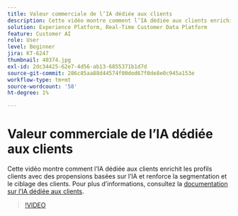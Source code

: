 ```yaml
---
title: Valeur commerciale de l’IA dédiée aux clients
description: Cette vidéo montre comment l’IA dédiée aux clients enrichit les profils clients avec des propensions basées sur l’IA et renforce la segmentation et le ciblage des clients.
solution: Experience Platform, Real-Time Customer Data Platform
feature: Customer AI
role: User
level: Beginner
jira: KT-6247
thumbnail: 40374.jpg
exl-id: 2dc34425-62e7-4d56-ab13-6855371b1d7d
source-git-commit: 286c85aa88d44574f00ded67f0de8e0c945a153e
workflow-type: tm+mt
source-wordcount: '58'
ht-degree: 1%

---
```


# Valeur commerciale de l’IA dédiée aux clients

Cette vidéo montre comment l’IA dédiée aux clients enrichit les profils clients avec des propensions basées sur l’IA et renforce la segmentation et le ciblage des clients. Pour plus d’informations, consultez la [documentation sur l’IA dédiée aux clients](https://experienceleague.adobe.com/docs/experience-platform/intelligent-services/customer-ai/overview.html?lang=fr).

>[!VIDEO](https://video.tv.adobe.com/v/328475?learn=on&enablevpops&captions=fre_fr)

